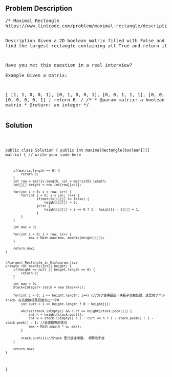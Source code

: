 <!--
<style>
  body { font-family: Arial, sans-serif; }
  .container { max-width: 200px; margin: 0 auto; padding: 10px; }
  .comment-block { background-color: #f9f9f9; padding: 10px; border-left: 5px solid #ccc; width: 200px; margin: 20px auto; overflow-wrap: break-word; white-space: pre-wrap; }
  .code-block { background-color: #f4f4f4; padding: 10px; border: 1px solid #ddd; width: 50%; margin: 20px auto; overflow-wrap: break-word; white-space: pre-wrap; }
</style>
-->

<div class='container'>
<h2>Problem Description</h2>
<div class='comment-block'>
<pre>
/* Maximal Rectangle
https://www.lintcode.com/problem/maximal-rectangle/description?_from=ladder&&fromId=4

Description
Given a 2D boolean matrix filled with False and True, 
find the largest rectangle containing all True and return its area.

Have you met this question in a real interview?  
Example
Given a matrix:

[
  [1, 1, 0, 0, 1],
  [0, 1, 0, 0, 1],
  [0, 0, 1, 1, 1],
  [0, 0, 1, 1, 1],
  [0, 0, 0, 0, 1]
]
return 6.
*/
    /**
     * @param matrix: a boolean 2D matrix
     * @return: an integer
     */
</pre>
</div>

<h2>Solution</h2>
<div class='code-block'>
<pre><code class='language-java'>

public class Solution {
    public int maximalRectangle(boolean[][] matrix) {
        // write your code here
        
        if(matrix.length == 0) {
            return 0;
        }
        int row = matrix.length, col = matrix[0].length;
        int[][] height = new int[row][col];
        
        for(int i = 0; i < row; i++) {
            for(int j = 0; j < col; j++) {
                    if(matrix[i][j] == false) {
                        height[i][j] = 0;
                    }else {
                        height[i][j] = i == 0 ? 1 : height[i - 1][j] + 1;
                    }
            }
        }
        
        int max = 0;
        
        for(int i = 0; i < row; i++) {
                max = Math.max(max, maxHis(height[i]));
        }
        
        return max;
    }
    
    
    //Largest_Rectangle_in_Histogram.java
    private int maxHis(int[] height) {
        if(height == null || height.length == 0) {
            return 0;
        }
        
        int max = 0;
        Stack<Integer> stack = new Stack<>();
        
        for(int i = 0; i <= height.length; i++) {//为了使得最后一块板子也被处理，这里用了个小trick，在高度数组最后面加上一个0
            int curt = i == height.length ? 0 : height[i];
            
            while(!stack.isEmpty() && curt <= height[stack.peek()]) {
                int h = height[stack.pop()];
                int w = stack.isEmpty() ? i : curt == h ? i - stack.peek() : i - stack.peek() - 1; //处理相等的情况
                max = Math.max(h * w, max);
            }
            
            stack.push(i);//Stack 里只放递增值， 相等也不放
        }
        
        return max;
    }
}</code></pre>
</div>
</div>

